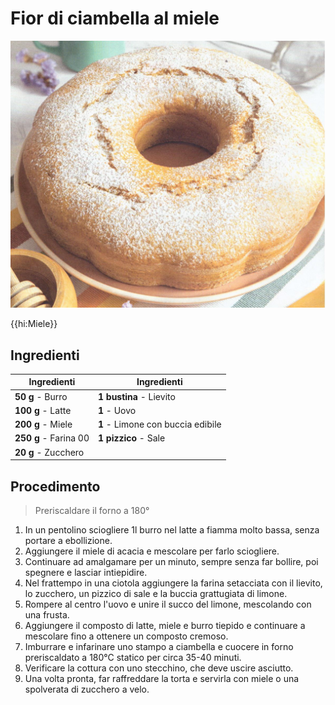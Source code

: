 # Fior di ciambella al miele

![](img/Fior-di-ciambella-al-miele.jpg)

{{hi:Miele}}

## Ingredienti

| Ingredienti                  | Ingredienti             |
| ---------------------------- | ----------------------- |
| **50 g** - Burro | **1 bustina** - Lievito |
| **100 g** - Latte | **1** - Uovo |
| **200 g** - Miele | **1** - Limone con buccia edibile |
| **250 g** - Farina 00 | **1 pizzico** - Sale |
| **20 g** - Zucchero |  |

## Procedimento

> Preriscaldare il forno a 180°

1. In un pentolino sciogliere 1l burro nel latte a fiamma molto bassa, senza portare a ebollizione. 
1. Aggiungere il miele di acacia e mescolare per farlo sciogliere. 
1. Continuare ad amalgamare per un minuto, sempre senza far bollire, poi spegnere e lasciar intiepidire. 
1. Nel frattempo in una ciotola aggiungere la farina setacciata con il lievito, lo zucchero, un pizzico di sale e la buccia grattugiata di limone. 
1. Rompere al centro l'uovo e unire il succo del limone, mescolando con una frusta. 
1. Aggiungere il composto di latte, miele e burro tiepido e continuare a mescolare fino a ottenere un composto cremoso. 
1. Imburrare e infarinare uno stampo a ciambella e cuocere in forno preriscaldato a 180°C statico per circa 35-40 minuti. 
1. Verificare la cottura con uno stecchino, che deve uscire asciutto. 
1. Una volta pronta, far raffreddare la torta e servirla con miele o una spolverata di zucchero a velo.
